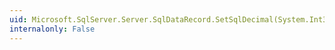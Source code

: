 ```yaml
---
uid: Microsoft.SqlServer.Server.SqlDataRecord.SetSqlDecimal(System.Int32,System.Data.SqlTypes.SqlDecimal)
internalonly: False
---
```

